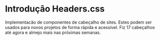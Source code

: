 # Introduçâo Headers.css

Implementacâo de componentes de cabeçalho de sites. Estes podem ser usados para novos projetos de forma rápida e acessível. Fiz 17 cabeçalhos até agora e almejo mais nas próximas semanas. 




